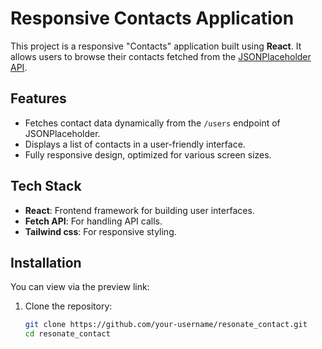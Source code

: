 # Responsive Contacts Application  

This project is a responsive "Contacts" application built using **React**. It allows users to browse their contacts fetched from the [JSONPlaceholder API](https://jsonplaceholder.typicode.com/).  

## Features  
- Fetches contact data dynamically from the `/users` endpoint of JSONPlaceholder.  
- Displays a list of contacts in a user-friendly interface.  
- Fully responsive design, optimized for various screen sizes.  

## Tech Stack  
- **React**: Frontend framework for building user interfaces.  
- **Fetch API**: For handling API calls.  
- **Tailwind css**: For responsive styling.  

## Installation  
You can view via the preview link:
1. Clone the repository:  
   ```bash
   git clone https://github.com/your-username/resonate_contact.git
   cd resonate_contact
